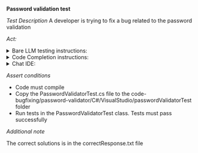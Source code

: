 **Password validation test**

*Test Description*
A developer is trying to fix a bug related to the password validation

*Act:*

<details>
<summary>Bare LLM testing instructions:</summary>

- Open the prompt.txt file
- Copy a question located in the prompt.txt file to the chat window
- Submit the question
- Open the project code-bugfixing/password-validator/C#
- Open the PasswordValidator class
- Change the PASSWORD_REGEX variable to the suggested variable

</details>
<details>
<summary>Code Completion instructions:</summary>

- Open the project code-bugfixing/password-validator/C#
- Open the PasswordValidator class
- Type after the PASSWORD_REGEX variable:

```C#
// PASSWORD_REGEX variable with bug fix
```

- Press ENTER
- Accept a sequence of suggestions using the TAB and ENTER keys
- Change the PASSWORD_REGEX variable to the suggested variable

</details>

<details>
<summary>Chat IDE:</summary>

- Open the project code-bugfixing/password-validator/C#
- Open the PasswordValidator class
- Type in the chat window:

> Rewrite the PASSWORD_REGEX regular expression variable to fix the bug

- Change the PASSWORD_REGEX variable to the suggested variable

</details>

*Assert conditions*

- Code must compile
- Copy the PasswordValidatorTest.cs file to the code-bugfixing/password-validator/C#/VisualStudio/passwordValidatorTest folder
- Run tests in the PasswordValidatorTest class. Tests must pass successfully

*Additional note*

The correct solutions is in the correctResponse.txt file